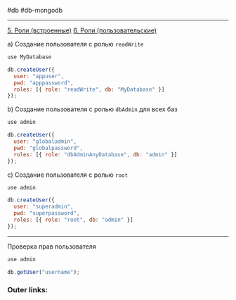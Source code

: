 #db #db-mongodb
 
---
[5. Роли (встроенные)](4.%20Db/MongoDB/5.%20Роли%20(встроенные).md)
[6. Роли (пользовательские)](4.%20Db/MongoDB/6.%20Роли%20(пользовательские).md)

a) Создание пользователя с ролью `readWrite`
```javascript
use MyDatabase

db.createUser({
  user: "appuser",
  pwd: "apppassword",
  roles: [{ role: "readWrite", db: "MyDatabase" }]
});
```
b) Создание пользователя с ролью `dbAdmin` для всех баз
```javascript
use admin

db.createUser({
  user: "globaladmin",
  pwd: "globalpassword",
  roles: [{ role: "dbAdminAnyDatabase", db: "admin" }]
});
```
c) Создание пользователя с ролью `root`
```javascript
use admin

db.createUser({
  user: "superadmin",
  pwd: "superpassword",
  roles: [{ role: "root", db: "admin" }]
});
```

---
Проверка прав пользователя
```javascript
use admin

db.getUser("username");
```

### Outer links:
